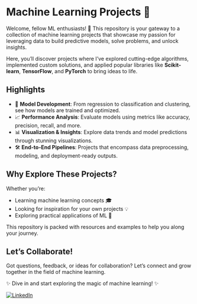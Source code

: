 # Machine Learning Projects 🚀  

Welcome, fellow ML enthusiasts! 🌟 This repository is your gateway to a collection of machine learning projects that showcase my passion for leveraging data to build predictive models, solve problems, and unlock insights.  

Here, you’ll discover projects where I’ve explored cutting-edge algorithms, implemented custom solutions, and applied popular libraries like **Scikit-learn**, **TensorFlow**, and **PyTorch** to bring ideas to life.  

## Highlights  
- 🤖 **Model Development**: From regression to classification and clustering, see how models are trained and optimized.  
- 📈 **Performance Analysis**: Evaluate models using metrics like accuracy, precision, recall, and more.  
- 📊 **Visualization & Insights**: Explore data trends and model predictions through stunning visualizations.  
- 🛠️ **End-to-End Pipelines**: Projects that encompass data preprocessing, modeling, and deployment-ready outputs.  

## Why Explore These Projects?  
Whether you’re:  
- Learning machine learning concepts 🎓  
- Looking for inspiration for your own projects 💡  
- Exploring practical applications of ML 🧠  

This repository is packed with resources and examples to help you along your journey.  

## Let’s Collaborate!  
Got questions, feedback, or ideas for collaboration? Let’s connect and grow together in the field of machine learning.  

✨ Dive in and start exploring the magic of machine learning! ✨  

[![LinkedIn](https://img.shields.io/badge/LinkedIn-Connect-blue?logo=linkedin)](https://www.linkedin.com/in/yashu-mittal-249461219)
